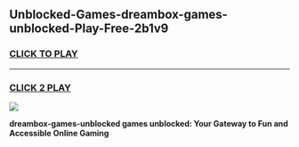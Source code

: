 
## Unblocked-Games-dreambox-games-unblocked-Play-Free-2b1v9
<h3>
<a href="https://premium76.site?title=dreambox-games-unblocked&ref=20A">CLICK TO PLAY</a></h3>
<hr>

<h3>
<a href="https://premium76.site?title=dreambox-games-unblocked&ref=20A">CLICK 2 PLAY</a>
  
</h3>

<a href="https://premium76.site?title=dreambox-games-unblocked&ref=20A"><img src="https://clearcache.store/games.png"></a>


**dreambox-games-unblocked games unblocked: Your Gateway to Fun and Accessible Online Gaming**
